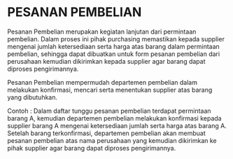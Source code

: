 # PESANAN PEMBELIAN


Pesanan Pembelian merupakan kegiatan lanjutan dari permintaan pembelian. Dalam proses ini pihak purchasing memastikan kepada supplier mengenai  jumlah ketersediaan serta harga atas barang dalam permintaan pembelian, sehingga dapat dibuatkan untuk form pesanan pembelian dari perusahaan kemudian dikirimkan kepada supplier agar barang dapat diproses pengirimannya. 

Pesanan Pembelian mempermudah departemen pembelian dalam melakukan konfirmasi, mencari serta menentukan supplier atas barang yang dibutuhkan. 

Contoh : Dalam daftar tunggu pesanan pembelian terdapat permintaan barang A, kemudian departemen pembelian melakukan konfirmasi kepada supplier barang A mengenai ketersediaan jumlah serta harga atas barang A. Setelah barang terkonfirmasi, departemen pembelian akan membuat pesanan pembelian atas nama perusahaan yang kemudian dikirimkan ke pihak supplier agar barang dapat diproses pengirimannya.